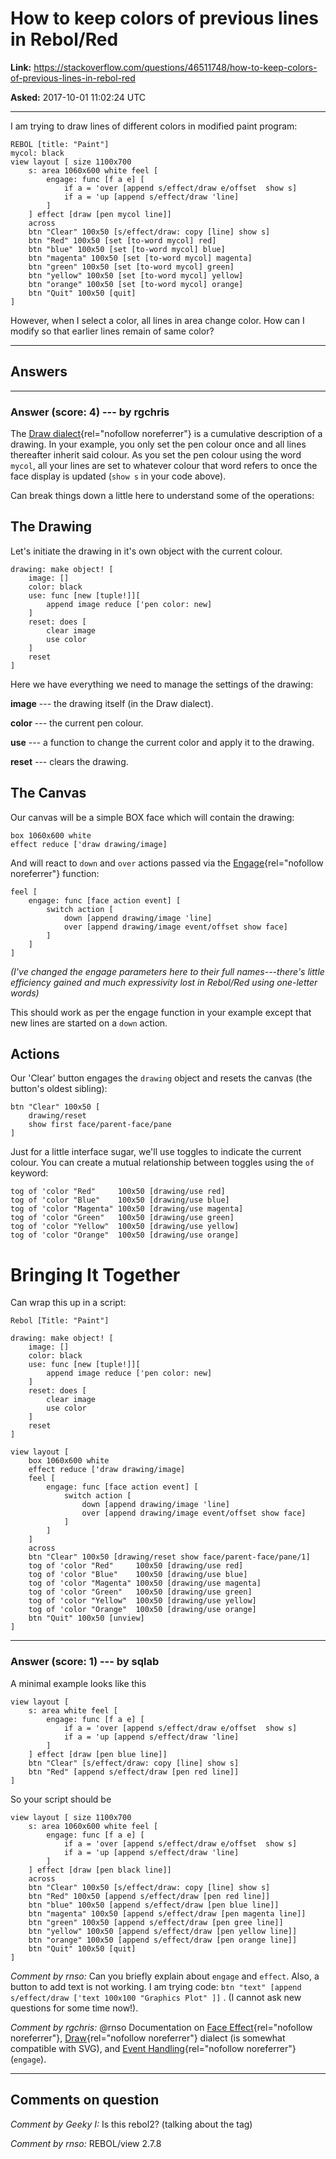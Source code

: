 # How to keep colors of previous lines in Rebol/Red

**Link:**
<https://stackoverflow.com/questions/46511748/how-to-keep-colors-of-previous-lines-in-rebol-red>

**Asked:** 2017-10-01 11:02:24 UTC

------------------------------------------------------------------------

I am trying to draw lines of different colors in modified paint program:

    REBOL [title: "Paint"]
    mycol: black
    view layout [ size 1100x700
        s: area 1060x600 white feel [
            engage: func [f a e] [
                if a = 'over [append s/effect/draw e/offset  show s]
                if a = 'up [append s/effect/draw 'line]
            ]
        ] effect [draw [pen mycol line]]
        across
        btn "Clear" 100x50 [s/effect/draw: copy [line] show s]
        btn "Red" 100x50 [set [to-word mycol] red]
        btn "blue" 100x50 [set [to-word mycol] blue]
        btn "magenta" 100x50 [set [to-word mycol] magenta]
        btn "green" 100x50 [set [to-word mycol] green]
        btn "yellow" 100x50 [set [to-word mycol] yellow]
        btn "orange" 100x50 [set [to-word mycol] orange]
        btn "Quit" 100x50 [quit]
    ]

However, when I select a color, all lines in area change color. How can
I modify so that earlier lines remain of same color?

------------------------------------------------------------------------

## Answers

------------------------------------------------------------------------

### Answer (score: 4) --- by rgchris

The [Draw
dialect](http://www.rebol.com/docs/draw.html){rel="nofollow noreferrer"}
is a cumulative description of a drawing. In your example, you only set
the pen colour once and all lines thereafter inherit said colour. As you
set the pen colour using the word `mycol`, all your lines are set to
whatever colour that word refers to once the face display is updated
(`show s` in your code above).

Can break things down a little here to understand some of the
operations:

## The Drawing

Let\'s initiate the drawing in it\'s own object with the current colour.

    drawing: make object! [
        image: []
        color: black
        use: func [new [tuple!]][
            append image reduce ['pen color: new]
        ]
        reset: does [
            clear image
            use color
        ]
        reset
    ]

Here we have everything we need to manage the settings of the drawing:

**image** --- the drawing itself (in the Draw dialect).

**color** --- the current pen colour.

**use** --- a function to change the current color and apply it to the
drawing.

**reset** --- clears the drawing.

## The Canvas

Our canvas will be a simple BOX face which will contain the drawing:

    box 1060x600 white
    effect reduce ['draw drawing/image]

And will react to `down` and `over` actions passed via the
[Engage](http://www.rebol.com/docs/view-face-events.html#section-11){rel="nofollow noreferrer"}
function:

    feel [
        engage: func [face action event] [
            switch action [
                down [append drawing/image 'line]
                over [append drawing/image event/offset show face]
            ]
        ]
    ]

*(I\'ve changed the engage parameters here to their full
names---there\'s little efficiency gained and much expressivity lost in
Rebol/Red using one-letter words)*

This should work as per the engage function in your example except that
new lines are started on a `down` action.

## Actions

Our \'Clear\' button engages the `drawing` object and resets the canvas
(the button\'s oldest sibling):

    btn "Clear" 100x50 [
        drawing/reset
        show first face/parent-face/pane
    ]

Just for a little interface sugar, we\'ll use toggles to indicate the
current colour. You can create a mutual relationship between toggles
using the `of` keyword:

    tog of 'color "Red"     100x50 [drawing/use red]
    tog of 'color "Blue"    100x50 [drawing/use blue]
    tog of 'color "Magenta" 100x50 [drawing/use magenta]
    tog of 'color "Green"   100x50 [drawing/use green]
    tog of 'color "Yellow"  100x50 [drawing/use yellow]
    tog of 'color "Orange"  100x50 [drawing/use orange]

# Bringing It Together

Can wrap this up in a script:

    Rebol [Title: "Paint"]

    drawing: make object! [
        image: []
        color: black
        use: func [new [tuple!]][
            append image reduce ['pen color: new]
        ]
        reset: does [
            clear image
            use color
        ]
        reset
    ]

    view layout [
        box 1060x600 white
        effect reduce ['draw drawing/image]
        feel [
            engage: func [face action event] [
                switch action [
                    down [append drawing/image 'line]
                    over [append drawing/image event/offset show face]
                ]
            ]
        ]
        across
        btn "Clear" 100x50 [drawing/reset show face/parent-face/pane/1]
        tog of 'color "Red"     100x50 [drawing/use red]
        tog of 'color "Blue"    100x50 [drawing/use blue]
        tog of 'color "Magenta" 100x50 [drawing/use magenta]
        tog of 'color "Green"   100x50 [drawing/use green]
        tog of 'color "Yellow"  100x50 [drawing/use yellow]
        tog of 'color "Orange"  100x50 [drawing/use orange]
        btn "Quit" 100x50 [unview]
    ]

------------------------------------------------------------------------

### Answer (score: 1) --- by sqlab

A minimal example looks like this

    view layout [
        s: area white feel [
            engage: func [f a e] [
                if a = 'over [append s/effect/draw e/offset  show s]
                if a = 'up [append s/effect/draw 'line]
            ]
        ] effect [draw [pen blue line]]
        btn "Clear" [s/effect/draw: copy [line] show s]
        btn "Red" [append s/effect/draw [pen red line]]
    ]

So your script should be

    view layout [ size 1100x700
        s: area 1060x600 white feel [
            engage: func [f a e] [
                if a = 'over [append s/effect/draw e/offset  show s]
                if a = 'up [append s/effect/draw 'line]
            ]
        ] effect [draw [pen black line]]
        across
        btn "Clear" 100x50 [s/effect/draw: copy [line] show s]
        btn "Red" 100x50 [append s/effect/draw [pen red line]]
        btn "blue" 100x50 [append s/effect/draw [pen blue line]]
        btn "magenta" 100x50 [append s/effect/draw [pen magenta line]]
        btn "green" 100x50 [append s/effect/draw [pen gree line]]
        btn "yellow" 100x50 [append s/effect/draw [pen yellow line]]
        btn "orange" 100x50 [append s/effect/draw [pen orange line]]
        btn "Quit" 100x50 [quit]
    ]

*Comment by rnso:* Can you briefly explain about `engage` and `effect`.
Also, a button to add text is not working. I am trying code:
`btn "text" [append s/effect/draw ['text 100x100 "Graphics Plot" ]]` .
(I cannot ask new questions for some time now!).

*Comment by rgchris:* \@rnso Documentation on [Face
Effect](http://www.rebol.com/docs/view-face-effects.html){rel="nofollow noreferrer"},
[Draw](http://www.rebol.com/docs/draw.html){rel="nofollow noreferrer"}
dialect (is somewhat compatible with SVG), and [Event
Handling](http://www.rebol.com/docs/view-face-events.html){rel="nofollow noreferrer"}
(`engage`).

------------------------------------------------------------------------

## Comments on question

*Comment by Geeky I:* Is this rebol2? (talking about the tag)

*Comment by rnso:* REBOL/view 2.7.8
